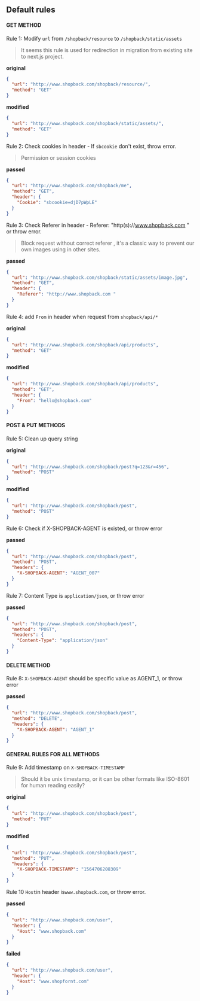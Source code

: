 
## Default rules

#### GET METHOD

Rule 1: Modify `url` from `/shopback/resource` to `/shopback/static/assets`

> It seems this rule is used for redirection in migration from existing site to next.js project.

**original**

```json
{
  "url": "http://www.shopback.com/shopback/resource/",
  "method": "GET"
}
```

**modified**

```json
{
  "url": "http://www.shopback.com/shopback/static/assets/",
  "method": "GET"
}
```

Rule 2: Check cookies in header - If `sbcookie` don't exist, throw error.

> Permission or session cookies

**passed**

```json
{
  "url": "http://www.shopback.com/shopback/me",
  "method": "GET",
  "header": {
    "Cookie": "sbcookie=djD7pWpLE"
  }
}
```

Rule 3: Check Referer in header - Referer: "http(s)://www.shopback.com " or throw error.

> Block request without correct referer , it's a classic way to prevent our own images using in other sites.

**passed**

```json
{
  "url": "http://www.shopback.com/shopback/static/assets/image.jpg",
  "method": "GET",
  "header": {
    "Referer": "http://www.shopback.com "
  }
}
```

Rule 4: add `From` in header when request from `shopback/api/*`

**original**

```json
{
  "url": "http://www.shopback.com/shopback/api/products",
  "method": "GET"
}
```

**modified**

```json
{
  "url": "http://www.shopback.com/shopback/api/products",
  "method": "GET",
  "header": {
    "From": "hello@shopback.com"
  }
}
```

#### POST & PUT METHODS

Rule 5: Clean up query string

**original**

```json
{
  "url": "http://www.shopback.com/shopback/post?q=123&r=456",
  "method": "POST"
}
```

**modified**

```json
{
  "url": "http://www.shopback.com/shopback/post",
  "method": "POST"
}
```

Rule 6: Check if X-SHOPBACK-AGENT is existed, or throw error

**passed**

```json
{
  "url": "http://www.shopback.com/shopback/post",
  "method": "POST",
  "headers": {
    "X-SHOPBACK-AGENT": "AGENT_007"
  }
}
```

Rule 7: Content Type is `application/json`, or throw error

**passed**

```json
{
  "url": "http://www.shopback.com/shopback/post",
  "method": "POST",
  "headers": {
    "Content-Type": "application/json"
  }
}
```

#### DELETE METHOD

Rule 8: `X-SHOPBACK-AGENT` should be specific value as AGENT_1, or throw error

**passed**

```json
{
  "url": "http://www.shopback.com/shopback/post",
  "method": "DELETE",
  "headers": {
    "X-SHOPBACK-AGENT": "AGENT_1"
  }
}
```

#### GENERAL RULES FOR ALL METHODS

Rule 9: Add timestamp on `X-SHOPBACK-TIMESTAMP`

> Should it be unix timestamp, or it can be other formats like ISO-8601 for human reading easily?

**original**

```json
{
  "url": "http://www.shopback.com/shopback/post",
  "method": "PUT"
}
```

**modified**

```json
{
  "url": "http://www.shopback.com/shopback/post",
  "method": "PUT",
  "headers": {
    "X-SHOPBACK-TIMESTAMP": "1564706208309"
  }
}
```

Rule 10 `Host`in header is`www.shopback.com`, or throw error.

**passed**

```json
{
  "url": "http://www.shopback.com/user",
  "header": {
    "Host": "www.shopback.com"
  }
}
```

**failed**

```json
{
  "url": "http://www.shopback.com/user",
  "header": {
    "Host": "www.shopfornt.com"
  }
}
```
